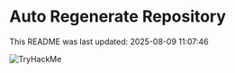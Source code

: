 # Auto Regenerate Repository

This README was last updated: 2025-08-09 11:07:46

 ![TryHackMe](https://tryhackme.com/badge/533634)